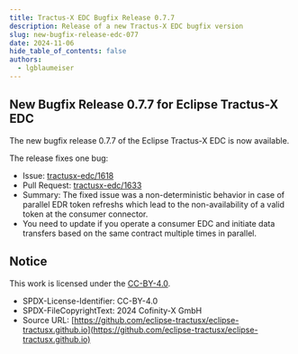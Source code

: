 ```yaml
---
title: Tractus-X EDC Bugfix Release 0.7.7
description: Release of a new Tractus-X EDC bugfix version
slug: new-bugfix-release-edc-077
date: 2024-11-06
hide_table_of_contents: false
authors:
  - lgblaumeiser
---
```


## New Bugfix Release 0.7.7 for Eclipse Tractus-X EDC

The new bugfix release 0.7.7 of the Eclipse Tractus-X EDC is now available.

The release fixes one bug:

- Issue: [tractusx-edc/1618](https://github.com/eclipse-tractusx/tractusx-edc/issues/1618)
- Pull Request: [tractusx-edc/1633](https://github.com/eclipse-tractusx/tractusx-edc/pull/1633)
- Summary: The fixed issue was a non-deterministic behavior in case of parallel EDR token refreshs which lead to the non-availability of a valid token at the consumer connector.
- You need to update if you operate a consumer EDC and initiate data transfers based on the same contract multiple times in parallel.

## Notice

This work is licensed under the [CC-BY-4.0](https://creativecommons.org/licenses/by/4.0/legalcode).

- SPDX-License-Identifier: CC-BY-4.0
- SPDX-FileCopyrightText: 2024 Cofinity-X GmbH
- Source URL: [https://github.com/eclipse-tractusx/eclipse-tractusx.github.io](https://github.com/eclipse-tractusx/eclipse-tractusx.github.io)
